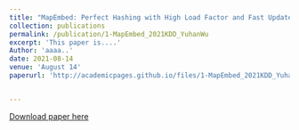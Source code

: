 ```yaml
---
title: "MapEmbed: Perfect Hashing with High Load Factor and Fast Update."
collection: publications
permalink: /publication/1-MapEmbed_2021KDD_YuhanWu
excerpt: 'This paper is....'
Author: 'aaaa..'
date: 2021-08-14
venue: 'August 14'
paperurl: 'http://academicpages.github.io/files/1-MapEmbed_2021KDD_YuhanWu.pdf'


---
```


<!-- citation: 'Your Name, You. (2009). &quot;Paper Title Number 1.&quot; <i>Journal 1</i>. 1(1).' -->

[^_^]: This paper is about the number 1. The number 2 is left for future work.

[Download paper here](http://academicpages.github.io/files/1-MapEmbed_2021KDD_YuhanWu.pdf)

[^_^]: Recommended citation: Your Name, You. (2009). "Paper Title Number 1." <i>Journal 1</i>. 1(1).
